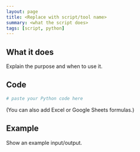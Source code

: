 ```yaml
---
layout: page
title: <Replace with script/tool name>
summary: <what the script does>
tags: [script, python]
---
```


## What it does
Explain the purpose and when to use it.

## Code
```python
# paste your Python code here
```
(You can also add Excel or Google Sheets formulas.)

## Example
Show an example input/output.
